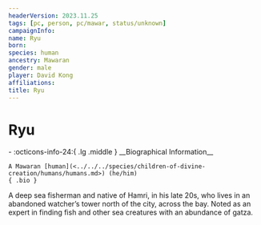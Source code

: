 ```yaml
---
headerVersion: 2023.11.25
tags: [pc, person, pc/mawar, status/unknown]
campaignInfo:
name: Ryu
born:
species: human
ancestry: Mawaran
gender: male
player: David Kong
affiliations:
title: Ryu
---
```

# Ryu
<div class="grid cards ext-narrow-margin ext-one-column" markdown>
- :octicons-info-24:{ .lg .middle } __Biographical Information__

    A Mawaran [human](<../../../species/children-of-divine-creation/humans/humans.md>) (he/him)  
    { .bio }

</div>


A deep sea fisherman and native of Hamri, in his late 20s, who lives in an abandoned watcher’s tower north of the city, across the bay. Noted as an expert in finding fish and other sea creatures with an abundance of gatza.